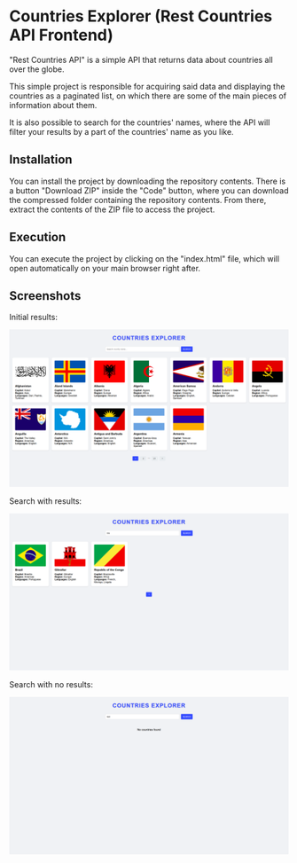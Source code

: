 # Countries Explorer (Rest Countries API Frontend)

"Rest Countries API" is a simple API that returns data about countries all over the globe. 

This simple project is responsible for acquiring said data and displaying the countries as a paginated list, on which there are some of the main pieces of information about them.

It is also possible to search for the countries' names, where the API will filter your results by a part of the countries' name as you like.

## Installation

You can install the project by downloading the repository contents. There is a button "Download ZIP" inside the "Code" button, where you can download the compressed folder containing the repository contents. From there, extract the contents of the ZIP file to access the project.

## Execution

You can execute the project by clicking on the "index.html" file, which will open automatically on your main browser right after.

## Screenshots

Initial results:

![initial](images/initial-results.png)

Search with results:

![search](images/search-results.png)

Search with no results:

![no-results](images/no-results.png)

